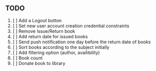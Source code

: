 ## TODO
1. [ ] Add a Logout button
1. [ ] Set new user account creation credential constraints
1. [ ] Remove Issue/Return book
1. [ ] Add return date for issued books
1. [ ] Send push notification one day before the return date of books
1. [ ] Sort books according to the subject initially
1. [ ] Add filtering option (author, availibility)
1. [ ] Book count
1. [ ] Donate book to library
